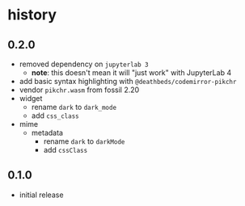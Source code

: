 # history

## 0.2.0

- removed dependency on `jupyterlab 3`
  - **note**: this doesn't mean it will "just work" with JupyterLab 4
- add basic syntax highlighting with `@deathbeds/codemirror-pikchr`
- vendor `pikchr.wasm` from fossil 2.20
- widget
  - rename `dark` to `dark_mode`
  - add `css_class`
- mime
  - metadata
    - rename `dark` to `darkMode`
    - add `cssClass`

## 0.1.0

- initial release

